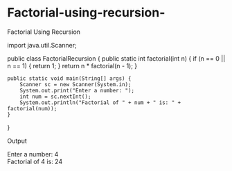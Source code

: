 # Factorial-using-recursion-
Factorial Using Recursion

import java.util.Scanner;

public class FactorialRecursion {
    public static int factorial(int n) {
        if (n == 0 || n == 1) {
            return 1;
        }
        return n * factorial(n - 1);
    }

    public static void main(String[] args) {
        Scanner sc = new Scanner(System.in);
        System.out.print("Enter a number: ");
        int num = sc.nextInt();
        System.out.println("Factorial of " + num + " is: " + factorial(num));
    }
}

Output

Enter a number: 4  
Factorial of 4 is: 24
